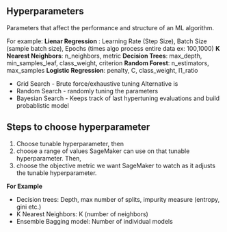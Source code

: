 ## Hyperparameters 
Parameters that affect the performance and structure of an ML algorithm.

For example:
__Lienar Regression__ : Learning Rate (Step Size), Batch Size (sample batch size), Epochs (times algo process entire data ex: 100,1000)
__K Nearest Neighbors__: n_neighbors, metric
__Decision Trees__: max_depth, min_samples_leaf, class_weight, criterion
__Random Forest__: n_estimators, max_samples
__Logistic Regression__: penalty, C, class_weight, l1_ratio

* Grid Search - Brute force/exhaustive tuning
Alternative is
* Random Search - randomly tuning the parameters
* Bayesian Search - Keeps track of last hypertuning evaluations and build probablistic model

## Steps to choose hyperparameter
1. Choose tunable hyperparameter, then 
2. choose a range of values SageMaker can use on that tunable hyperparameter. Then,
3. choose the objective metric we want SageMaker to watch as it adjusts the tunable hyperparameter.

**For Example**
* Decision trees: Depth, max number of splits, impurity measure (entropy, gini etc.)
* K Nearest Neighbors: K (number of neighbors)
* Ensemble Bagging model: Number of individual models



